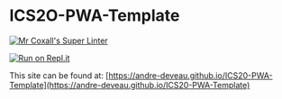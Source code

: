 # ICS2O-PWA-Template

[![Mr Coxall's Super Linter](https://github.com/andre-deveau/ICS20-PWA-Template/workflows/Mr%20Coxall's%20Super%20Linter/badge.svg)](https://github.com/andre-deveau/ICS20-PWA-Template/actions/)

[![Run on Repl.it](https://repl.it/badge/github/andre-deveau/ICS20-PWA-Template)](https://repl.it/github/andre-deveau/ICS20-PWA-Template)

This site can be found at: [https://andre-deveau.github.io/ICS20-PWA-Template](https://andre-deveau.github.io/ICS20-PWA-Template)

